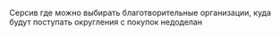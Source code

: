 Серсив где можно выбирать благотворительные организации, куда будут поступать округления с покупок
недоделан
